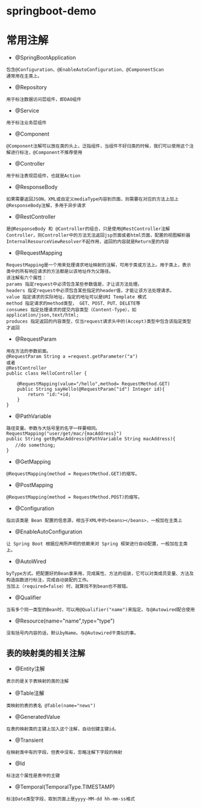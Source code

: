 # springboot-demo

# 常用注解

* @SpringBootApplication
```text
包含@Configuration、@EnableAutoConfiguration、@ComponentScan
通常用在主类上。
```

* @Repository
```text
用于标注数据访问层组件，即DAO组件
```

* @Service
```text
用于标注业务层组件
```

* @Component
```text
@Component注解可以放在类的头上，泛指组件，当组件不好归类的时候，我们可以使用这个注解进行标注，@Component不推荐使用
```

* @Controller
```text
用于标注表现层组件，也就是Action
```

* @ResponseBody
```text
如果需要返回JSON，XML或自定义mediaType内容到页面，则需要在对应的方法上加上@ResponseBody注解，多用于异步请求
```

* @RestController
```text
是@ResponseBody 和 @Controller的组合，只是使用@RestController注解Controller，则Controller中的方法无法返回jsp页面或者html页面，配置的视图解析器InternalResourceViewResolver不起作用，返回的内容就是Return里的内容
```

* @RequestMapping
```text
RequestMapping是一个用来处理请求地址映射的注解，可用于类或方法上。用于类上，表示类中的所有响应请求的方法都是以该地址作为父路径。
该注解有六个属性：
params 指定request中必须包含某些参数值是，才让该方法处理。
headers 指定request中必须包含某些指定的header值，才能让该方法处理请求。
value 指定请求的实际地址，指定的地址可以是URI Template 模式
method 指定请求的method类型， GET、POST、PUT、DELETE等
consumes 指定处理请求的提交内容类型（Content-Type），如application/json,text/html;
produces 指定返回的内容类型，仅当request请求头中的(Accept)类型中包含该指定类型才返回
```

* @RequestParam
```text
用在方法的参数前面。
@RequestParam String a =request.getParameter("a")
或者
@RestController
public class HelloController {

    @RequestMapping(value="/hello",method= RequestMethod.GET)
    public String sayHello(@RequestParam("id") Integer id){
        return "id:"+id;
    }
}
```

* @PathVariable
```text
路径变量。参数与大括号里的名字一样要相同。
RequestMapping("user/get/mac/{macAddress}")
public String getByMacAddress(@PathVariable String macAddress){
　　//do something;
}
```

* @GetMapping
```text
@RequestMapping(method = RequestMethod.GET)的缩写。
```

* @PostMapping
```text
@RequestMapping(method = RequestMethod.POST)的缩写。
```

* @Configuration
```text
指出该类是 Bean 配置的信息源，相当于XML中的<beans></beans>，一般加在主类上
```

* @EnableAutoConfiguration
```text
让 Spring Boot 根据应用所声明的依赖来对 Spring 框架进行自动配置，一般加在主类上。
```

* @AutoWired
```text
byType方式。把配置好的Bean拿来用，完成属性、方法的组装，它可以对类成员变量、方法及构造函数进行标注，完成自动装配的工作。
当加上（required=false）时，就算找不到bean也不报错。
```

* @Qualifier
```text
当有多个同一类型的Bean时，可以用@Qualifier("name")来指定。与@Autowired配合使用
```

* @Resource(name="name",type="type")
```text
没有括号内内容的话，默认byName。与@Autowired干类似的事。
```

## 表的映射类的相关注解

* @Entity注解
```text
表示的是关于表映射的类的注解
```
* @Table注解
```text
类映射的表的表名 @Table(name="news")
```
* @GeneratedValue
```text
在表的映射类的主键上加入这个注解，自动创建主键id。
```
* @Transient
```text
在映射类中有的字段，但表中没有，忽略注解下字段的映射
```
* @Id
```text
标注这个属性是表中的主键
```
* @Temporal(TemporalType.TIMESTAMP)
```text
标注Date类型字段，取到页面上是yyyy-MM-dd hh-mm-ss格式
```
